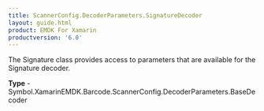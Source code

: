 ```yaml
---
title: ScannerConfig.DecoderParameters.SignatureDecoder
layout: guide.html 
product: EMDK For Xamarin 
productversion: '6.0' 
---
```

The Signature class provides access to parameters that are available for the Signature decoder.

**Type** - Symbol.XamarinEMDK.Barcode.ScannerConfig.DecoderParameters.BaseDecoder



